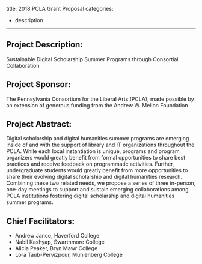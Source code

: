 title: 2018 PCLA Grant Proposal
categories:
  - description
---

## Project Description:

Sustainable Digital Scholarship Summer Programs through Consortial Collaboration

## Project Sponsor:
The Pennsylvania Consortium for the Liberal Arts (PCLA), made possible by an extension of generous funding from the Andrew W. Mellon Foundation

## Project Abstract:

Digital scholarship and digital humanities summer programs are emerging inside of and with the support of library and IT organizations throughout the PCLA. While each local instantiation is unique, programs and program organizers would greatly benefit from formal opportunities to share best practices and receive feedback on programmatic activities. Further, undergraduate students would greatly benefit from more opportunities to share their evolving digital scholarship and digital humanities research. Combining these two related needs, we propose a series of three in-person, one-day meetings to support and sustain emerging collaborations among PCLA institutions fostering digital scholarship and digital humanities summer programs. 

## Chief Facilitators:

* Andrew Janco, Haverford College
* Nabil Kashyap, Swarthmore College
* Alicia Peaker, Bryn Mawr College
* Lora Taub-Pervizpour, Muhlenberg College
